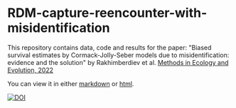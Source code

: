 # RDM-capture-reencounter-with-misidentification
This repository contains data, code and results for the paper: "Biased survival estimates by Cormack-Jolly-Seber models due to misidentification: evidence and the solution" by Rakhimberdiev et al.  [Methods in Ecology and Evolution, 2022](https://besjournals.onlinelibrary.wiley.com/doi/full/10.1111/2041-210X.13825)

You can view it in either [markdown](https://github.com/eldarrak/RDM-capture-reencounter-with-misidentification/blob/master/code/All_code.md) or [html](http://htmlpreview.github.io/?https://raw.githubusercontent.com/eldarrak/RDM-capture-reencounter-with-misidentification/master/code/All_code.html).

[![DOI](https://zenodo.org/badge/DOI/10.5281/zenodo.2598055.svg)](https://doi.org/10.5281/zenodo.2598055)

